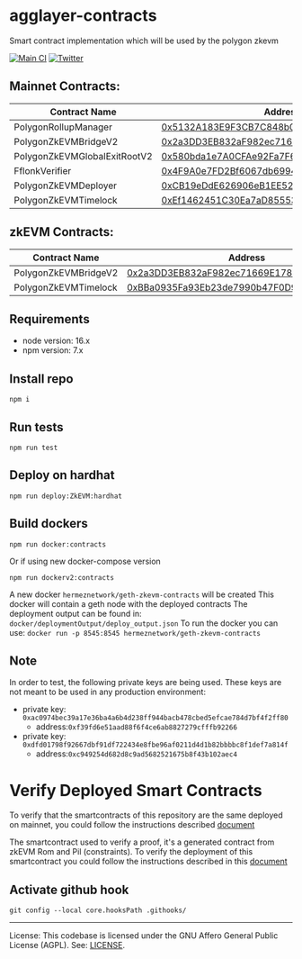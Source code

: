 # agglayer-contracts

Smart contract implementation which will be used by the polygon zkevm

[![Main CI](https://github.com/0xPolygonHermez/zkevm-contracts/actions/workflows/main.yml/badge.svg)](https://github.com/0xPolygonHermez/zkevm-contracts/actions/workflows/main.yml)
[![Twitter](https://img.shields.io/twitter/follow/Agglayer)](https://x.com/Agglayer)

## Mainnet Contracts:

| Contract Name                | Address                                                                                                               |
| ---------------------------- | --------------------------------------------------------------------------------------------------------------------- |
| PolygonRollupManager         | [0x5132A183E9F3CB7C848b0AAC5Ae0c4f0491B7aB2](https://etherscan.io/address/0x5132A183E9F3CB7C848b0AAC5Ae0c4f0491B7aB2) |
| PolygonZkEVMBridgeV2         | [0x2a3DD3EB832aF982ec71669E178424b10Dca2EDe](https://etherscan.io/address/0x2a3DD3EB832aF982ec71669E178424b10Dca2EDe) |
| PolygonZkEVMGlobalExitRootV2 | [0x580bda1e7A0CFAe92Fa7F6c20A3794F169CE3CFb](https://etherscan.io/address/0x580bda1e7A0CFAe92Fa7F6c20A3794F169CE3CFb) |
| FflonkVerifier               | [0x4F9A0e7FD2Bf6067db6994CF12E4495Df938E6e9](https://etherscan.io/address/0x4F9A0e7FD2Bf6067db6994CF12E4495Df938E6e9) |
| PolygonZkEVMDeployer         | [0xCB19eDdE626906eB1EE52357a27F62dd519608C2](https://etherscan.io/address/0xCB19eDdE626906eB1EE52357a27F62dd519608C2) |
| PolygonZkEVMTimelock         | [0xEf1462451C30Ea7aD8555386226059Fe837CA4EF](https://etherscan.io/address/0xEf1462451C30Ea7aD8555386226059Fe837CA4EF) |

## zkEVM Contracts:

| Contract Name        | Address                                                                                                                        |
| -------------------- | ------------------------------------------------------------------------------------------------------------------------------ |
| PolygonZkEVMBridgeV2 | [0x2a3DD3EB832aF982ec71669E178424b10Dca2EDe](https://zkevm.polygonscan.com/address/0x2a3DD3EB832aF982ec71669E178424b10Dca2EDe) |
| PolygonZkEVMTimelock | [0xBBa0935Fa93Eb23de7990b47F0D96a8f75766d13](https://zkevm.polygonscan.com/address/0xBBa0935Fa93Eb23de7990b47F0D96a8f75766d13) |

## Requirements

-   node version: 16.x
-   npm version: 7.x

## Install repo

```
npm i
```

## Run tests

```
npm run test
```

## Deploy on hardhat

```
npm run deploy:ZkEVM:hardhat
```

## Build dockers

```
npm run docker:contracts
```

Or if using new docker-compose version

```
npm run dockerv2:contracts
```

A new docker `hermeznetwork/geth-zkevm-contracts` will be created
This docker will contain a geth node with the deployed contracts
The deployment output can be found in: `docker/deploymentOutput/deploy_output.json`
To run the docker you can use: `docker run -p 8545:8545 hermeznetwork/geth-zkevm-contracts`

## Note

In order to test, the following private keys are being used. These keys are not meant to be used in any production environment:

-   private key: `0xac0974bec39a17e36ba4a6b4d238ff944bacb478cbed5efcae784d7bf4f2ff80`
    -   address:`0xf39fd6e51aad88f6f4ce6ab8827279cfffb92266`
-   private key: `0xdfd01798f92667dbf91df722434e8fbe96af0211d4d1b82bbbbc8f1def7a814f`
    -   address:`0xc949254d682d8c9ad5682521675b8f43b102aec4`

# Verify Deployed Smart Contracts

To verify that the smartcontracts of this repository are the same deployed on mainnet, you could follow the instructions described [document](verifyMainnetDeployment/verifyDeployment.md)

The smartcontract used to verify a proof, it's a generated contract from zkEVM Rom and Pil (constraints). To verify the deployment of this smartcontract you could follow the instructions described in this [document](verifyMainnetDeployment/verifyMainnetProofVerifier.md)

## Activate github hook

```
git config --local core.hooksPath .githooks/
```

------
License: This codebase is licensed under the GNU Affero General Public License (AGPL).  See: [LICENSE](./LICENSE).
